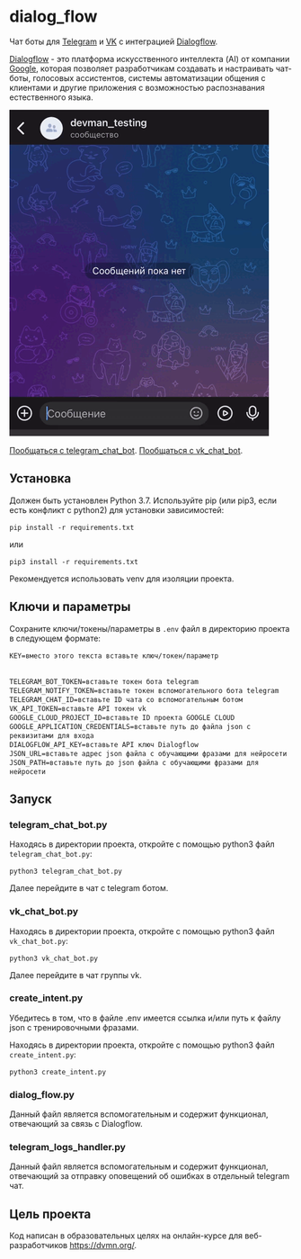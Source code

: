 # dialog_flow

Чат боты для [Telegram](https://t.me/DevmanDialogFlowBot) и [VK](https://vk.com/club218507276) с интеграцией [Dialogflow](https://dialogflow.cloud.google.com).

[Dialogflow](https://dialogflow.cloud.google.com) - это платформа искусственного интеллекта (AI) от компании [Google](https://console.cloud.google.com/), которая позволяет разработчикам создавать и настраивать чат-боты, голосовых ассистентов, системы автоматизации общения с клиентами и другие приложения с возможностью распознавания естественного языка.

![](Demo.gif)

[Пообщаться с telegram_chat_bot](https://t.me/DevmanDialogFlowBot).
[Пообщаться с vk_chat_bot](https://vk.com/club218507276).

## Установка

Должен быть установлен Python 3.7.
Используйте pip (или pip3, если есть конфликт с python2) для установки зависимостей:

```
pip install -r requirements.txt
```

или

```
pip3 install -r requirements.txt
```

Рекомендуется использовать venv для изоляции проекта.


## Ключи и параметры

Сохраните ключи/токены/параметры в `.env` файл в директорию проекта в следующем формате:

```
KEY=вместо этого текста вставьте ключ/токен/параметр
```

```

TELEGRAM_BOT_TOKEN=вставьте токен бота telegram
TELEGRAM_NOTIFY_TOKEN=вставьте токен вспомогательного бота telegram
TELEGRAM_CHAT_ID=вставьте ID чата со вспомогательным ботом
VK_API_TOKEN=вставьте API токен vk
GOOGLE_CLOUD_PROJECT_ID=вставьте ID проекта GOOGLE CLOUD
GOOGLE_APPLICATION_CREDENTIALS=вставьте путь до файла json с реквизитами для входа
DIALOGFLOW_API_KEY=вставьте API ключ Dialogflow
JSON_URL=вставьте адрес json файла с обучающими фразами для нейросети
JSON_PATH=вставьте путь до json файла с обучающими фразами для нейросети

```

## Запуск


### telegram_chat_bot.py

Находясь в директории проекта, откройте с помощью python3 файл `telegram_chat_bot.py`:

```
python3 telegram_chat_bot.py
```
Далее перейдите в чат с telegram ботом.

### vk_chat_bot.py

Находясь в директории проекта, откройте с помощью python3 файл `vk_chat_bot.py`:

```
python3 vk_chat_bot.py
```
Далее перейдите в чат группы vk.

### create_intent.py

Убедитесь в том, что в файле .env имеется ссылка и/или путь к файлу json с тренировочными фразами.

Находясь в директории проекта, откройте с помощью python3 файл `create_intent.py`:

```
python3 create_intent.py
```

### dialog_flow.py

Данный файл является вспомогательным и содержит функционал, отвечающий за связь с Dialogflow. 

### telegram_logs_handler.py

Данный файл является вспомогательным и содержит функционал, отвечающий за отправку оповещений об ошибках в отдельный telegram чат.


## Цель проекта

Код написан в образовательных целях на онлайн-курсе для веб-разработчиков https://dvmn.org/.
